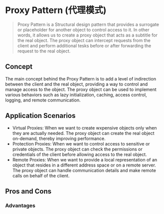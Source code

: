 # Proxy Pattern (代理模式)

> Proxy Pattern is a Structural design pattern that provides a surrogate or placeholder for another object to control access to it. In other words, it allows us to create a proxy object that acts as a subtitle for the real object. The proxy object can intercept requests from the client and perform additional tesks before or after forwarding the request to the real object.

## Concept

The main concept behind the Proxy Pattern is to add a level of indirection between the client and the real object, providing a way to control and manage access to the object. The proxy object can be used to implement various behaviors such as lazy initialization, caching, access control, logging, and remote communication.

## Application Scenarios

- Virtual Proxies: When we want to create wxpensive objects only when they are actually needed. The proxy object can create the real object on-demand, thereby improving performance.
- Protection Proxies: When we want to control access to sensitive or private objects. The proxy object can check the permissions or credentials of the client before allowing access to the real object.
- Remote Proxies: When we want to provide a local representation of an object that resides in a different address space or on a remote server. The proxy object can handle communication details and make remote calls on behalf of the client.

## Pros and Cons

### Advantages